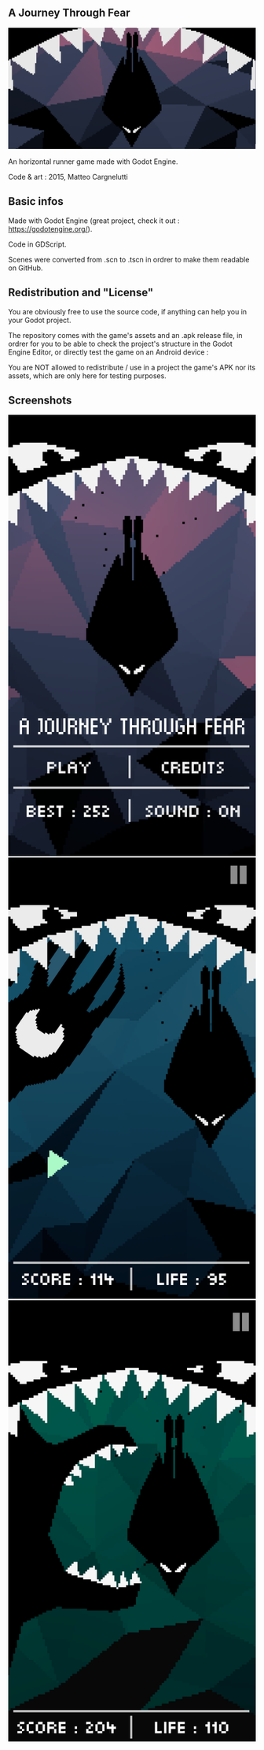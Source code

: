 ## A Journey Through Fear

![alt text](https://raw.githubusercontent.com/matteocargnelutti/ajourneythroughfear/master/screenshots/1024_500.png)

An horizontal runner game made with Godot Engine.

Code & art : 2015, Matteo Cargnelutti

## Basic infos

Made with Godot Engine (great project, check it out : https://godotengine.org/).

Code in GDScript.

Scenes were converted from .scn to .tscn in ordrer to make them readable on GitHub.

## Redistribution and "License"

You are obviously free to use the source code, if anything can help you in your Godot project.

The repository comes with the game's assets and an .apk release file, in ordrer for you to be able to check the project's structure in the Godot Engine Editor, or directly test the game on an Android device :

You are NOT allowed to redistribute / use in a project the game's APK nor its assets, which are only here for testing purposes.

## Screenshots

![alt text](https://raw.githubusercontent.com/matteocargnelutti/ajourneythroughfear/master/screenshots/Screenshot_20151210-235048.png)
![alt text](https://raw.githubusercontent.com/matteocargnelutti/ajourneythroughfear/master/screenshots/Screenshot_20151203-184208.png)
![alt text](https://raw.githubusercontent.com/matteocargnelutti/ajourneythroughfear/master/screenshots/Screenshot_20151210-232609.png)


